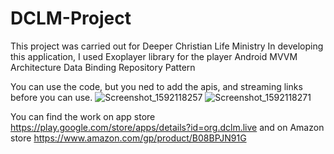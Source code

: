# DCLM-Project
This project was carried out for Deeper Christian Life Ministry
In developing this application, I used 
Exoplayer library for the player
Android MVVM Architecture
Data Binding
Repository Pattern

You can use the code, but you ned to add the apis, and streaming links before you can use.
![Screenshot_1592118257](https://user-images.githubusercontent.com/50696559/85920339-b6bb6500-b86a-11ea-8341-6bfefdb8a13d.png)
![Screenshot_1592118271](https://user-images.githubusercontent.com/50696559/85920345-bd49dc80-b86a-11ea-88f8-1c90b07e62c9.png)

You can find the work on app store https://play.google.com/store/apps/details?id=org.dclm.live
and on Amazon store https://www.amazon.com/gp/product/B08BPJN91G
